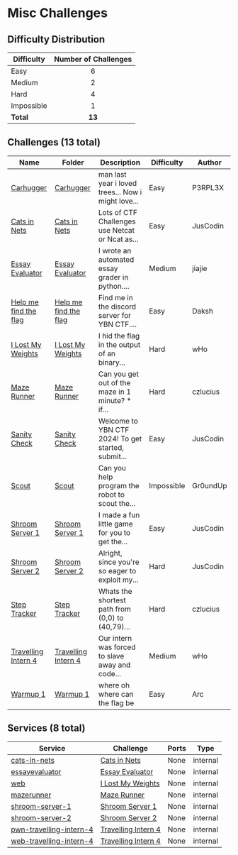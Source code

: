 # Misc Challenges

## Difficulty Distribution
| Difficulty | Number of Challenges |
|------------|:--------------------:|
| Easy | 6 |
| Medium | 2 |
| Hard | 4 |
| Impossible | 1 |
| **Total** | **13** |

## Challenges (13 total)
| Name | Folder | Description | Difficulty | Author |
|------|--------|-------------|------------|--------|
| [Carhugger](<./Carhugger>) | [Carhugger](<./Carhugger>) | man last year i loved trees... Now i might love... | Easy | P3RPL3X |
| [Cats in Nets](<./Cats in Nets>) | [Cats in Nets](<./Cats in Nets>) | Lots of CTF Challenges use Netcat or Ncat as... | Easy | JusCodin |
| [Essay Evaluator](<./Essay Evaluator>) | [Essay Evaluator](<./Essay Evaluator>) | I wrote an automated essay grader in python.... | Medium | jiajie |
| [Help me find the flag](<./Help me find the flag>) | [Help me find the flag](<./Help me find the flag>) | Find me in the discord server for YBN CTF.... | Easy | Daksh |
| [I Lost My Weights](<./I Lost My Weights>) | [I Lost My Weights](<./I Lost My Weights>) | I hid the flag in the output of an binary... | Hard | wHo |
| [Maze Runner](<./Maze Runner>) | [Maze Runner](<./Maze Runner>) | Can you get out of the maze in 1 minute? * if... | Hard | czlucius |
| [Sanity Check](<./Sanity Check>) | [Sanity Check](<./Sanity Check>) | Welcome to YBN CTF 2024! To get started, submit... | Easy | JusCodin |
| [Scout](<./Scout>) | [Scout](<./Scout>) | Can you help program the robot to scout the... | Impossible | Gr0undUp |
| [Shroom Server 1](<./Shroom Server 1>) | [Shroom Server 1](<./Shroom Server 1>) | I made a fun little game for you to get the... | Easy | JusCodin |
| [Shroom Server 2](<./Shroom Server 2>) | [Shroom Server 2](<./Shroom Server 2>) | Alright, since you're so eager to exploit my... | Hard | JusCodin |
| [Step Tracker](<./Step Tracker>) | [Step Tracker](<./Step Tracker>) | Whats the shortest path from (0,0) to (40,79)... | Hard | czlucius |
| [Travelling Intern 4](<./Travelling Intern 4>) | [Travelling Intern 4](<./Travelling Intern 4>) | Our intern was forced to slave away and code... | Medium | wHo |
| [Warmup 1](<./Warmup 1>) | [Warmup 1](<./Warmup 1>) | where oh where can the flag be | Easy | Arc |

## Services (8 total)
| Service | Challenge | Ports | Type |
|---------|-----------|-------|------|
| [cats-in-nets](<./Cats in Nets/service/cats-in-nets>) | [Cats in Nets](<./Cats in Nets>) | None | internal |
| [essayevaluator](<./Essay Evaluator/service/essayEvaluator>) | [Essay Evaluator](<./Essay Evaluator>) | None | internal |
| [web](<./I Lost My Weights/service/web>) | [I Lost My Weights](<./I Lost My Weights>) | None | internal |
| [mazerunner](<./Maze Runner/service/mazerunner>) | [Maze Runner](<./Maze Runner>) | None | internal |
| [shroom-server-1](<./Shroom Server 1/service/shroom-server-1>) | [Shroom Server 1](<./Shroom Server 1>) | None | internal |
| [shroom-server-2](<./Shroom Server 2/service/shroom-server-2>) | [Shroom Server 2](<./Shroom Server 2>) | None | internal |
| [pwn-travelling-intern-4](<./Travelling Intern 4/service/pwn-travelling-intern-4>) | [Travelling Intern 4](<./Travelling Intern 4>) | None | internal |
| [web-travelling-intern-4](<./Travelling Intern 4/service/web-travelling-intern-4>) | [Travelling Intern 4](<./Travelling Intern 4>) | None | internal |
